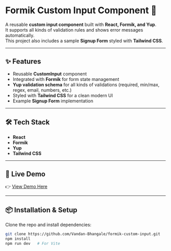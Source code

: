 # Formik Custom Input Component 🚀

A reusable **custom input component** built with **React, Formik, and Yup**.  
It supports all kinds of validation rules and shows error messages automatically.  
This project also includes a sample **Signup Form** styled with **Tailwind CSS**.

---

## ✨ Features
- Reusable **CustomInput** component  
- Integrated with **Formik** for form state management  
- **Yup validation schema** for all kinds of validations (required, min/max, regex, email, numbers, etc.)  
- Styled with **Tailwind CSS** for a clean modern UI  
- Example **Signup Form** implementation  

---

## 🛠️ Tech Stack
- **React**  
- **Formik**  
- **Yup**  
- **Tailwind CSS**  

---

## 🚀 Live Demo
👉 [View Demo Here](https://formik-custom-input.vercel.app/)  


---

## 📦 Installation & Setup
Clone the repo and install dependencies:

```bash
git clone https://github.com/Vandan-Bhangale/formik-custom-input.git
npm install
npm run dev   # For Vite
```